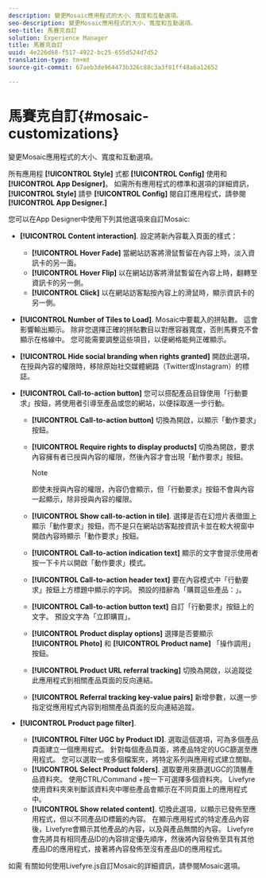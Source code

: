```yaml
---
description: 變更Mosaic應用程式的大小、寬度和互動選項。
seo-description: 變更Mosaic應用程式的大小、寬度和互動選項。
seo-title: 馬賽克自訂
solution: Experience Manager
title: 馬賽克自訂
uuid: 4e226d68-f517-4922-bc25-655d524d7d52
translation-type: tm+mt
source-git-commit: 67aeb3de964473b326c88c3a3f81ff48a6a12652

---
```



# 馬賽克自訂{#mosaic-customizations}

變更Mosaic應用程式的大小、寬度和互動選項。

所有應用程 **[!UICONTROL Style]** 式都 **[!UICONTROL Config]** 使用和 **[!UICONTROL App Designer]**。 如需所有應用程式的標準和選項的詳細資訊， **[!UICONTROL Style]** 請參 **[!UICONTROL Config]** 閱自訂應用程式，請參閱 **[!UICONTROL App Designer.]**

您可以在App Designer中使用下列其他選項來自訂Mosaic:

* **[!UICONTROL Content interaction]**. 設定將新內容載入頁面的樣式：

   * **[!UICONTROL Hover Fade]** 當網站訪客將滑鼠暫留在內容上時，淡入資訊卡的另一面。
   * **[!UICONTROL Hover Flip]** 以在網站訪客將滑鼠暫留在內容上時，翻轉至資訊卡的另一側。
   * **[!UICONTROL Click]** 以在網站訪客點按內容上的滑鼠時，顯示資訊卡的另一側。

* **[!UICONTROL Number of Tiles to Load]**. Mosaic中要載入的拼貼數。 這會影響輸出顯示。 除非您選擇正確的拼貼數目以對應容器寬度，否則馬賽克不會顯示在格線中。 您可能需要調整這些項目，以便網格能夠正確顯示。
* **[!UICONTROL Hide social branding when rights granted]** 開啟此選項，在授與內容的權限時，移除原始社交媒體網路（Twitter或Instagram）的標誌。

* **[!UICONTROL Call-to-action button]** 您可以搭配產品目錄使用「行動要求」按鈕，將使用者引導至產品或您的網站，以便採取進一步行動。

   * **[!UICONTROL Call-to-action button]** 切換為開啟，以顯示「動作要求」按鈕。

   * **[!UICONTROL Require rights to display products]** 切換為開啟，要求內容擁有者已授與內容的權限，然後內容才會出現「動作要求」按鈕。

      >[!NOTE]
      >
      >即使未授與內容的權限，內容仍會顯示，但「行動要求」按鈕不會與內容一起顯示，除非授與內容的權限。

   * **[!UICONTROL Show call-to-action in tile]**. 選擇是否在幻燈片表徵圖上顯示「動作要求」按鈕，而不是只在網站訪客點按資訊卡並在較大視窗中開啟內容時顯示「動作要求」按鈕。
   * **[!UICONTROL Call-to-action indication text]** 顯示的文字會提示使用者按一下卡片以開啟「動作要求」模式。

   * **[!UICONTROL Call-to-action header text]** 要在內容模式中「行動要求」按鈕上方標題中顯示的字詞。 預設的措辭為「購買這些產品：」。

   * **[!UICONTROL Call-to-action button text]** 自訂「行動要求」按鈕上的文字。 預設文字為「立即購買」。

   * **[!UICONTROL Product display options]** 選擇是否要顯示 **[!UICONTROL Photo]** 和 **[!UICONTROL Product name]** 「操作調用」按鈕。

   * **[!UICONTROL Product URL referral tracking]** 切換為開啟，以追蹤從此應用程式到相關產品頁面的反向連結。

   * **[!UICONTROL Referral tracking key-value pairs]** 新增參數，以進一步指定從應用程式內容到相關產品頁面的反向連結追蹤。

* **[!UICONTROL Product page filter]**.

   * **[!UICONTROL Filter UGC by Product ID]**. 選取這個選項，可為多個產品頁面建立一個應用程式。 針對每個產品頁面，將產品特定的UGC篩選至應用程式。 您可以選取一或多個檔案夾，將特定系列與應用程式建立關聯。
   * **[!UICONTROL Select Product folders]**. 選取要用來篩選UGC的頂層產品資料夾。 使用CTRL/Command +按一下可選擇多個資料夾。 Livefyre使用資料夾來判斷該資料夾中哪些產品會顯示在不同頁面上的應用程式中。
   * **[!UICONTROL Show related content]**. 切換此選項，以顯示已發佈至應用程式，但以不同產品ID標籤的內容。 在顯示應用程式的特定產品內容後，Livefyre會顯示其他產品的內容，以及與產品無關的內容。 Livefyre會先將具有相同產品ID的內容排定優先順序，然後將內容發佈至具有其他產品ID的應用程式，接著將內容發佈至沒有產品ID的應用程式。

如需 [](/help/implementation/c-getting-started/c-implementation-process/c-using-livefyre.js-to-create-customize-and-use-apps-on-your-site.md) 有關如何使用Livefyre.js自訂Mosaic的詳細資訊，請參閱Mosaic選項。
